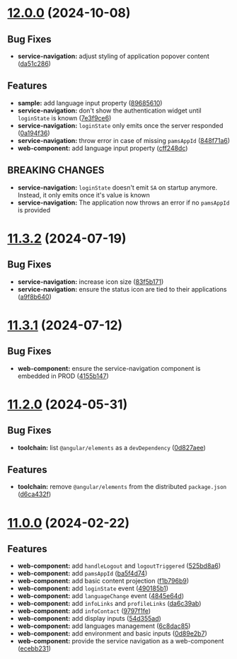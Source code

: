 # [12.0.0](https://github.com/oblique-bit/oblique/compare/11.3.4...12.0.0) (2024-10-08)

## Bug Fixes

- **service-navigation:** adjust styling of application popover content ([da51c286](https://github.com/oblique-bit/oblique/commit/da51c28613575d613abd3dc83519392d3e6aab22))

## Features

- **sample:** add language input property ([89685610](https://github.com/oblique-bit/oblique/commit/89685610d338caf5ff7b42313d2059617bd5387e))
- **service-navigation:** don't show the authentication widget until `loginState` is known ([7e3f9ce6](https://github.com/oblique-bit/oblique/commit/7e3f9ce606e511e0a101f7c6f7a9362e9f54fdaa))
- **service-navigation:** `loginState` only emits once the server responded ([0a194f36](https://github.com/oblique-bit/oblique/commit/0a194f36694d0f6ac744676bb2f9370842193ac0))
- **service-navigation:** throw error in case of missing `pamsAppId` ([848f71a6](https://github.com/oblique-bit/oblique/commit/848f71a6eb4cf2d961aaaf110167e9b97f8d8d2f))
- **web-component:** add language input property ([cff248dc](https://github.com/oblique-bit/oblique/commit/cff248dc11e5019ba188ca0a42178ba4540e53da))

## BREAKING CHANGES

- **service-navigation:** `loginState` doesn't emit `SA` on startup anymore. Instead, it only emits once it's value is known
- **service-navigation:** The application now throws an error if no `pamsAppId` is provided

# [11.3.2](https://github.com/oblique-bit/oblique/compare/11.3.1...11.3.2) (2024-07-19)

## Bug Fixes

- **service-navigation:** increase icon size ([83f5b171](https://github.com/oblique-bit/oblique/commit/83f5b171b3dfecda14873a090bbe5e1b718444ff))
- **service-navigation:** ensure the status icon are tied to their applications ([a9f8b640](https://github.com/oblique-bit/oblique/commit/a9f8b64071f578adab52c2c0b75ad3d430c755e1))

# [11.3.1](https://github.com/oblique-bit/oblique/compare/11.3.0...11.3.1) (2024-07-12)

## Bug Fixes

- **web-component:** ensure the service-navigation component is embedded in PROD ([4155b147](https://github.com/oblique-bit/oblique/commit/4155b147e2d19f71e197c08249de58f1559d0d39))

# [11.2.0](https://github.com/oblique-bit/oblique/compare/11.1.3...11.2.0) (2024-05-31)

## Bug Fixes

- **toolchain:** list `@angular/elements` as a `devDependency` ([0d827aee](https://github.com/oblique-bit/oblique/commit/0d827aeeea8b8418acafec141f9b3b98871b871a))

## Features

- **toolchain:** remove `@angular/elements` from the distributed `package.json` ([d6ca432f](https://github.com/oblique-bit/oblique/commit/d6ca432f1453ef0d520cda6903fd0c3feac55ad3))

# [11.0.0](https://github.com/oblique-bit/oblique/compare/10.3.1...11.0.0) (2024-02-22)

## Features

- **web-component:** add `handleLogout` and `logoutTriggered` ([525bd8a6](https://github.com/oblique-bit/oblique/commit/525bd8a6fe9f4257aa88ad4a29387c855525d788))
- **web-component:** add `pamsAppId` ([ba5f4d74](https://github.com/oblique-bit/oblique/commit/ba5f4d7423855ff4f78fe2cf790ec12c3af72a8c))
- **web-component:** add basic content projection ([f1b796b9](https://github.com/oblique-bit/oblique/commit/f1b796b95338bbe3e515d39252f449c1edab9e14))
- **web-component:** add `loginState` event ([490185b1](https://github.com/oblique-bit/oblique/commit/490185b125a8120fa2a0a068fbc55d1530a616dc))
- **web-component:** add `languageChange` event ([4845e64d](https://github.com/oblique-bit/oblique/commit/4845e64d16220a770895f917e7a5c4bf716a6f7c))
- **web-component:** add `infoLinks` and `profileLinks` ([da6c39ab](https://github.com/oblique-bit/oblique/commit/da6c39ab9091587417e52d4d2cc47ffc1bc16bbc))
- **web-component:** add `infoContact` ([9797f1fe](https://github.com/oblique-bit/oblique/commit/9797f1feebdd560ca421f362af05ee0fe3328d6a))
- **web-component:** add display inputs ([54d355ad](https://github.com/oblique-bit/oblique/commit/54d355adc50e7b96dd0e48f1a7cade7780321e96))
- **web-component:** add languages management ([6c8dac85](https://github.com/oblique-bit/oblique/commit/6c8dac8510ea246114f1629763cc40f70fd13f0a))
- **web-component:** add environment and basic inputs ([0d89e2b7](https://github.com/oblique-bit/oblique/commit/0d89e2b7bfe425395e5e7026805e3033a3ba587c))
- **web-component:** provide the service navigation as a web-component ([ecebb231](https://github.com/oblique-bit/oblique/commit/ecebb231e1be084eaba484432af18f7da2f96d5c))
